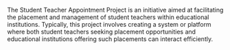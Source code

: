
The Student Teacher Appointment Project is an initiative aimed at facilitating the placement and management of student teachers within educational institutions. Typically, this project involves creating a system or platform where both student teachers seeking placement opportunities and educational institutions offering such placements can interact efficiently.
